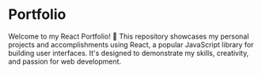 # Portfolio
Welcome to my React Portfolio! 🌟  This repository showcases my personal projects and accomplishments using React, a popular JavaScript library for building user interfaces. It's designed to demonstrate my skills, creativity, and passion for web development.
